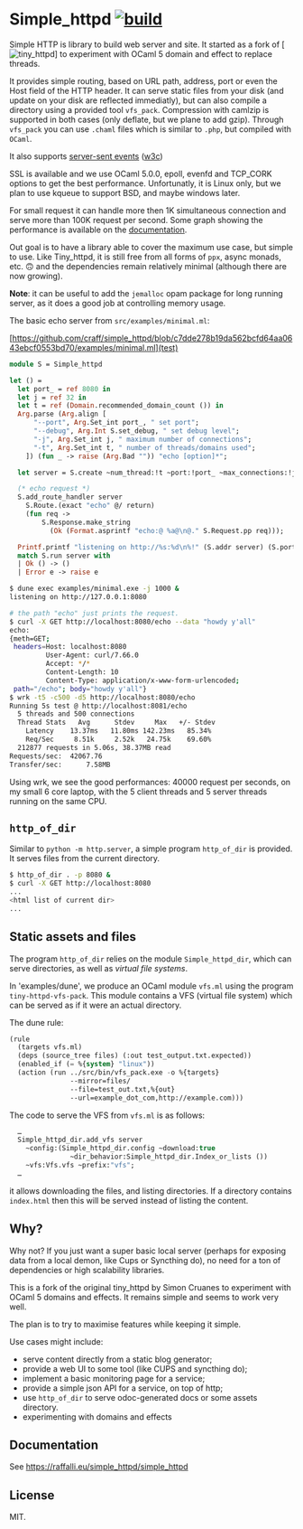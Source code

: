 # Simple_httpd [![build](https://github.com/craff/simple_httpd/workflows/build/badge.svg)](https://github.com/craff/simple_httpd/actions)

Simple HTTP is library to build web server and site.  It started as a fork of
[![tiny_httpd](https://github.com/c-cube/tiny_httpd)] to experiment with OCaml
5 domain and effect to replace threads.

It provides simple routing, based on URL path, address, port or even the Host
field of the HTTP header. It can serve static files from your disk (and update
on your disk are reflected immediatly), but can also compile a directory using
a provided tool `vfs_pack`. Compression with camlzip is supported in both
cases (only deflate, but we plane to add gzip). Through `vfs_pack` you can use
`.chaml` files which is similar to `.php`, but compiled with `OCaml`.

It also supports [server-sent events](https://developer.mozilla.org/en-US/docs/Web/API/Server-sent_events/Using_server-sent_events)
([w3c](https://html.spec.whatwg.org/multipage/server-sent-events.html#event-stream-interpretation))

SSL is available and we use OCaml 5.0.0, epoll, evenfd and TCP_CORK options to
get the best performance. Unfortunatly, it is Linux only, but we plan to use
kqueue to support BSD, and maybe windows later.

For small request it can handle more then 1K simultaneous connection and serve
more than 100K request per second. Some graph showing the performance is
available on the [documentation](https://raffalli.eu/simple_httpd).

Out goal is to have a library able to cover the maximum use case, but simple
to use. Like Tiny_httpd, it is
still free from all forms of `ppx`, async monads, etc. 🙃 and the dependencies
remain relatively minimal (although there are now growing).

**Note**: it can be useful to add the `jemalloc` opam package for long running
server, as it does a good job at controlling memory usage.

The basic echo server from `src/examples/minimal.ml`:

[https://github.com/craff/simple_httpd/blob/c7dde278b19da562bcfd64aa0643ebcf0553bd70/examples/minimal.ml](test)

```ocaml
module S = Simple_httpd

let () =
  let port_ = ref 8080 in
  let j = ref 32 in
  let t = ref (Domain.recommended_domain_count ()) in
  Arg.parse (Arg.align [
      "--port", Arg.Set_int port_, " set port";
      "--debug", Arg.Int S.set_debug, " set debug level";
      "-j", Arg.Set_int j, " maximum number of connections";
      "-t", Arg.Set_int t, " number of threads/domains used";
    ]) (fun _ -> raise (Arg.Bad "")) "echo [option]*";

  let server = S.create ~num_thread:!t ~port:!port_ ~max_connections:!j () in

  (* echo request *)
  S.add_route_handler server
    S.Route.(exact "echo" @/ return)
    (fun req ->
        S.Response.make_string
          (Ok (Format.asprintf "echo:@ %a@\n@." S.Request.pp req)));

  Printf.printf "listening on http://%s:%d\n%!" (S.addr server) (S.port server);
  match S.run server with
  | Ok () -> ()
  | Error e -> raise e
```
```sh
$ dune exec examples/minimal.exe -j 1000 &
listening on http://127.0.0.1:8080

# the path "echo" just prints the request.
$ curl -X GET http://localhost:8080/echo --data "howdy y'all"
echo:
{meth=GET;
 headers=Host: localhost:8080
         User-Agent: curl/7.66.0
         Accept: */*
         Content-Length: 10
         Content-Type: application/x-www-form-urlencoded;
 path="/echo"; body="howdy y'all"}
$ wrk -t5 -c500 -d5 http://localhost:8080/echo
Running 5s test @ http://localhost:8081/echo
  5 threads and 500 connections
  Thread Stats   Avg      Stdev     Max   +/- Stdev
    Latency    13.37ms   11.80ms 142.23ms   85.34%
    Req/Sec     8.51k     2.52k   24.75k    69.60%
  212877 requests in 5.06s, 38.37MB read
Requests/sec:  42067.76
Transfer/sec:      7.58MB
```
Using wrk, we see the good performances: 40000 request per seconds, on
my small 6 core laptop, with the 5 client threads and 5 server threads running
on the same CPU.

## `http_of_dir`

Similar to `python -m http.server`, a simple program `http_of_dir` is provided.
It serves files from the current directory.

```sh
$ http_of_dir . -p 8080 &
$ curl -X GET http://localhost:8080
...
<html list of current dir>
...

```

## Static assets and files

The program `http_of_dir` relies on the module `Simple_httpd_dir`, which
can serve directories, as well as _virtual file systems_.

In 'examples/dune', we produce an OCaml module `vfs.ml` using
the program `tiny-httpd-vfs-pack`.  This module contains a VFS (virtual file
system) which can be served as if it were an actual directory.

The dune rule:

```lisp
(rule
  (targets vfs.ml)
  (deps (source_tree files) (:out test_output.txt.expected))
  (enabled_if (= %{system} "linux"))
  (action (run ../src/bin/vfs_pack.exe -o %{targets}
               --mirror=files/
               --file=test_out.txt,%{out}
               --url=example_dot_com,http://example.com)))
```

The code to serve the VFS from `vfs.ml` is as follows:

```ocaml
  …
  Simple_httpd_dir.add_vfs server
    ~config:(Simple_httpd_dir.config ~download:true
               ~dir_behavior:Simple_httpd_dir.Index_or_lists ())
    ~vfs:Vfs.vfs ~prefix:"vfs";
  …
```

it allows downloading the files, and listing directories.
If a directory contains `index.html` then this will be served
instead of listing the content.

## Why?

Why not? If you just want a super basic local server (perhaps for exposing
data from a local demon, like Cups or Syncthing do), no need for a ton of
dependencies or high scalability libraries.

This is a fork of the original tiny_httpd by Simon Cruanes to experiment with
OCaml 5 domains and effects. It remains simple and seems to work very well.

The plan is to try to maximise features while keeping it simple.

Use cases might include:

- serve content directly from a static blog generator;
- provide a web UI to some tool (like CUPS and syncthing do);
- implement a basic monitoring page for a service;
- provide a simple json API for a service, on top of http;
- use `http_of_dir` to serve odoc-generated docs or some assets directory.
- experimenting with domains and effects

## Documentation

See https://raffalli.eu/simple_httpd/simple_httpd

## License

MIT.
